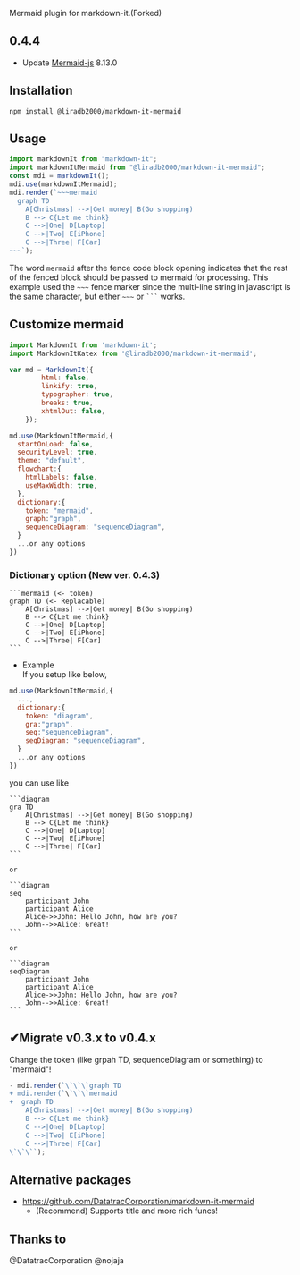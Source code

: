 Mermaid plugin for markdown-it.(Forked)

## 0.4.4
-   Update [Mermaid-js](https://mermaid-js.github.io/mermaid/#/) 8.13.0

## Installation

```
npm install @liradb2000/markdown-it-mermaid
```

## Usage

```js
import markdownIt from "markdown-it";
import markdownItMermaid from "@liradb2000/markdown-it-mermaid";
const mdi = markdownIt();
mdi.use(markdownItMermaid);
mdi.render(`~~~mermaid
  graph TD
    A[Christmas] -->|Get money| B(Go shopping)
    B --> C{Let me think}
    C -->|One| D[Laptop]
    C -->|Two| E[iPhone]
    C -->|Three| F[Car]
~~~`);
```

The word `mermaid` after the fence code block opening indicates that the
rest of the fenced block should be passed to mermaid for processing.
This example used the `~~~` fence marker since the multi-line string
in javascript is the same character,
but either `~~~` or ` ``` ` works.

## Customize mermaid

```js
import MarkdownIt from 'markdown-it';
import MarkdownItKatex from '@liradb2000/markdown-it-mermaid';

var md = MarkdownIt({
        html: false,
        linkify: true,
        typographer: true,
        breaks: true,
        xhtmlOut: false,
    });

md.use(MarkdownItMermaid,{
  startOnLoad: false,
  securityLevel: true,
  theme: "default",
  flowchart:{
    htmlLabels: false,
    useMaxWidth: true,
  },
  dictionary:{
    token: "mermaid",
    graph:"graph",
    sequenceDiagram: "sequenceDiagram",
  }
  ...or any options
})
```

### Dictionary option (New ver. 0.4.3)

````
```mermaid (<- token)
graph TD (<- Replacable)
    A[Christmas] -->|Get money| B(Go shopping)
    B --> C{Let me think}
    C -->|One| D[Laptop]
    C -->|Two| E[iPhone]
    C -->|Three| F[Car]
```
````

-   Example  
If you setup like below,
```javascript
md.use(MarkdownItMermaid,{
  ...,
  dictionary:{
    token: "diagram",
    gra:"graph",
    seq:"sequenceDiagram",
    seqDiagram: "sequenceDiagram",
  }
  ...or any options
})
```

you can use like
````
```diagram
gra TD 
    A[Christmas] -->|Get money| B(Go shopping)
    B --> C{Let me think}
    C -->|One| D[Laptop]
    C -->|Two| E[iPhone]
    C -->|Three| F[Car]
```

or

```diagram
seq
    participant John
    participant Alice
    Alice->>John: Hello John, how are you?
    John-->>Alice: Great!
```

or

```diagram
seqDiagram
    participant John
    participant Alice
    Alice->>John: Hello John, how are you?
    John-->>Alice: Great!
```

````

## ✔Migrate v0.3.x to v0.4.x

Change the token (like grpah TD, sequenceDiagram or something) to "mermaid"!

```js
- mdi.render(`\`\`\`graph TD
+ mdi.render(`\`\`\`mermaid
+  graph TD
    A[Christmas] -->|Get money| B(Go shopping)
    B --> C{Let me think}
    C -->|One| D[Laptop]
    C -->|Two| E[iPhone]
    C -->|Three| F[Car]
\`\`\``);
```

## Alternative packages

-   https://github.com/DatatracCorporation/markdown-it-mermaid
    -   (Recommend) Supports title and more rich funcs!

## Thanks to

@DatatracCorporation
@nojaja
